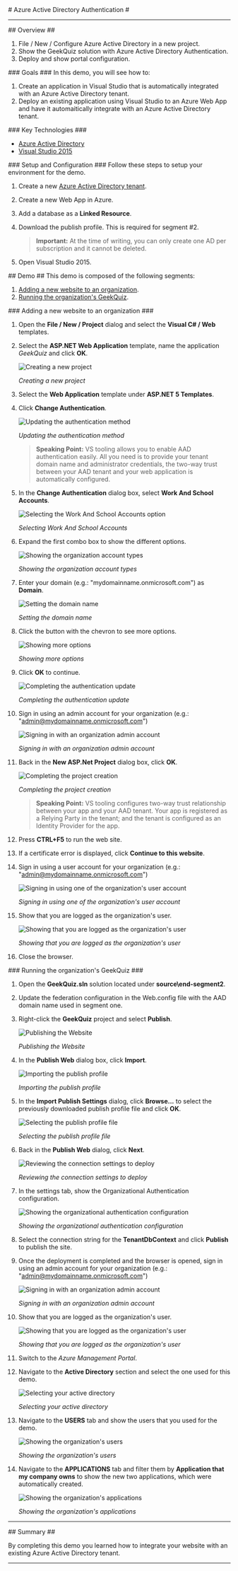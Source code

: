 ﻿<a name="title" />
# Azure Active Directory Authentication #

---
<a name="Overview" />
## Overview ##

1. File / New / Configure Azure Active Directory in a new project.
1. Show the GeekQuiz solution with Azure Active Directory Authentication.
1. Deploy and show portal configuration.

<a id="goals" />
### Goals ###
In this demo, you will see how to:

1. Create an application in Visual Studio that is automatically integrated with an Azure Active Directory tenant.
1. Deploy an existing application using Visual Studio to an Azure Web App and have it automaitically integrate with an Azure Active Directory tenant.

<a name="technologies" />
### Key Technologies ###

- [Azure Active Directory](http://azure.microsoft.com/en-us/services/active-directory/)
- [Visual Studio 2015](https://www.visualstudio.com/)

<a name="Setup" />
### Setup and Configuration ###
Follow these steps to setup your environment for the demo.

1. Create a new [Azure Active Directory tenant](https://azure.microsoft.com/en-us/documentation/articles/active-directory-howto-tenant/).

1. Create a new Web App in Azure.

1. Add a database as a **Linked Resource**.

1. Download the publish profile. This is required for segment #2.

	> **Important:** At the time of writing, you can only create one AD per subscription and it cannot be deleted.

1. Open Visual Studio 2015.

<a name="Demo" />
## Demo ##
This demo is composed of the following segments:

1. [Adding a new website to an organization](#segment1).
1. [Running the organization's GeekQuiz](#segment2).

<a name="segment1" />
### Adding a new website to an organization ###

1. Open the **File / New / Project** dialog and select the **Visual C# / Web** templates.

1. Select the **ASP.NET Web Application** template, name the application _GeekQuiz_ and click **OK**.

	![Creating a new project](images/creating-a-new-project.png?raw=true "Creating a new project")

	_Creating a new project_

1. Select the **Web Application** template under **ASP.NET 5 Templates**.

1. Click **Change Authentication**.

	![Updating the authentication method](images/updating-the-authentication-method.png?raw=true "Updating the authentication method")

	_Updating the authentication method_

	> **Speaking Point:** VS tooling allows you to enable AAD authentication easily. All you need is to provide your tenant domain name and administrator credentials, the two-way trust between your AAD tenant and your web application is automatically configured.

1. In the **Change Authentication** dialog box, select **Work And School Accounts**.

	![Selecting the Work And School Accounts option](images/selecting-organizational-accounts.png?raw=true "Selecting the Work And School Accounts option")

	_Selecting Work And School Accounts_

1. 	Expand the first combo box to show the different options.

	![Showing the organization account types](images/showing-the-organization-types.png?raw=true "Showing the organization account types")

	_Showing the organization account types_

1. Enter your domain (e.g.: "mydomainname.onmicrosoft.com") as **Domain**.

	![Setting the domain name](images/updating-the-domain.png?raw=true "TODO")

	_Setting the domain name_

1. Click the button with the chevron to see more options.

	![Showing more options](images/showing-more-options.png?raw=true "Showing more options")

	_Showing more options_

1. Click **OK** to continue.

	![Completing the authentication update](images/completing-the-authentication-update.png?raw=true "Completing the authentication update")

	_Completing the authentication update_

1. Sign in using an admin account for your organization (e.g.: "admin@mydomainname.onmicrosoft.com")

	![Signing in with an organization admin account](images/signing-in-with-an-organization-admin-account.png?raw=true "Signing in with an organization admin account")

	_Signing in with an organization admin account_

1. Back in the **New ASP.Net Project** dialog box, click **OK**.

	![Completing the project creation](images/creating-the-project.png?raw=true "Completing the project creation")

	_Completing the project creation_

	> **Speaking Point:** VS tooling configures two-way trust relationship between your app and your AAD tenant. Your app is registered as a Relying Party in the tenant; and the tenant is configured as an Identity Provider for the app.

1. Press **CTRL+F5** to run the web site.

1. If a certificate error is displayed, click **Continue to this website**.

1.	Sign in using a user account for your organization (e.g.: "admin@mydomainname.onmicrosoft.com")

	![Signing in using one of the organization's user account](images/logging-in-with-an-organization-user.png?raw=true "Signing in using one of the organization's user account")

	_Signing in using one of the organization's user account_

1. Show that you are logged as the organization's user.

	![Showing that you are logged as the organization's user](images/showing-the-organization-user-logged.png?raw=true "Showing that you are logged as the organization's user")

	_Showing that you are logged as the organization's user_

1. Close the browser.

<a name="segment2" />
### Running the organization's GeekQuiz ###

1. Open the **GeekQuiz.sln** solution located under **source\end-segment2**.

1. Update the federation configuration in the Web.config file with the AAD domain name used in segment one.

1. Right-click the **GeekQuiz** project and select **Publish**.

	![Publishing the Website](images/publishing-the-site.png?raw=true "Publishing the Website")

	_Publishing the Website_

1. In the **Publish Web** dialog box, click **Import**.

	![Importing the publish profile](images/selecting-the-profile.png?raw=true "Importing the publish profile")

	_Importing the publish profile_

1. In the **Import Publish Settings** dialog, click **Browse...** to select the previously downloaded publish profile file and click **OK**.

	![Selecting the publish profile file](images/selecting-import-publish-profile.png?raw=true "Selecting the publish profile file")

	_Selecting the publish profile file_

1. Back in the **Publish Web** dialog, click **Next**.

	![Reviewing the connection settings to deploy](images/reviewing-the-connection-settings-to-deploy.png?raw=true "Reviewing the connection settings to deploy")

	_Reviewing the connection settings to deploy_

1. In the settings tab, show the Organizational Authentication configuration.

	![Showing the organizational authentication configuration](images/showing-the-organizational-auth-config.png?raw=true "Showing the organizational authentication configuration")

	_Showing the organizational authentication configuration_

1. Select the connection string for the **TenantDbContext** and click **Publish** to publish the site.

1. Once the deployment is completed and the browser is opened, sign in using an admin account for your organization (e.g.: "admin@mydomainname.onmicrosoft.com")

	![Signing in with an organization admin account](images/signing-in-with-an-organization-admin-account-published-site.png?raw=true "Signing in with an organization admin account")

	_Signing in with an organization admin account_

1. Show that you are logged as the organization's user.

	![Showing that you are logged as the organization's user](images/showing-the-geekquiz-with-ad.png?raw=true "Showing that you are logged as the organization's user")

	_Showing that you are logged as the organization's user_

1. Switch to the _Azure Management Portal_.

1. Navigate to the **Active Directory** section and select the one used for this demo.

	![Selecting your active directory](images/selecting-your-active-directory.png?raw=true "Selecting your active directory")

	_Selecting your active directory_


1. Navigate to the **USERS** tab and show the users that you used for the demo.

	![Showing the organization's users](images/showing-the-organization-users.png?raw=true "Showing the organization's users")

	_Showing the organization's users_

1. Navigate to the **APPLICATIONS** tab and filter them by **Application that my company owns** to show the new two applications, which were automatically created.

	![Showing the organization's applications](images/showing-the-geekquiz-application-in-the-portal.png?raw=true "Showing the organization's applications")

	_Showing the organization's applications_

---

<a name="summary" />
## Summary ##

By completing this demo you learned how to integrate your website with an existing Azure Active Directory tenant.

---

